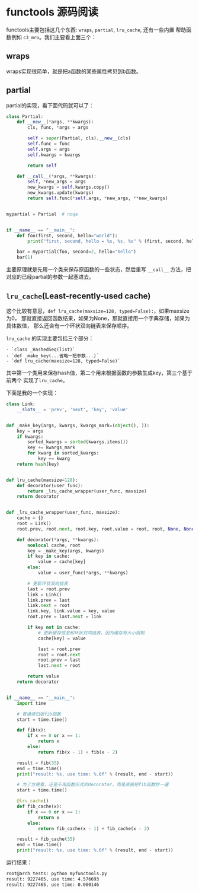 # functools 源码阅读

functools主要包括这几个东西: `wraps`, `partial`, `lru_cache`, 还有一些内置
帮助函数例如 `c3_mro`。我们主要看上面三个：

## wraps

wraps实现很简单，就是把a函数的某些属性拷贝到b函数。

## partial

partial的实现，看下面代码就可以了：

```python
class Partial:
    def __new__(*args, **kwargs):
        cls, func, *args = args

        self = super(Partial, cls).__new__(cls)
        self.func = func
        self.args = args
        self.kwargs = kwargs

        return self

    def __call__(*args, **kwargs):
        self, *new_args = args
        new_kwargs = self.kwargs.copy()
        new_kwargs.update(kwargs)
        return self.func(*self.args, *new_args, **new_kwargs)


mypartial = Partial  # noqa


if __name__ == "__main__":
    def foo(first, second, hello="world"):
        print("first, second, hello = %s, %s, %s" % (first, second, hello))

    bar = mypartial(foo, second=2, hello="hello")
    bar(1)
```

主要原理就是先用一个类来保存原函数的一些状态，然后重写 `__call__` 方法，把
对应的已经partial的参数一起塞进去。

## `lru_cache`(Least-recently-used cache)

这个比较有意思，`def lru_cache(maxsize=128, typed=False):`，如果maxsize为0，
那就直接返回函数结果，如果为None，那就直接用一个字典存储，如果为具体数值，
那么还会有一个环状双向链表来保存顺序。

`lru_cache` 的实现主要包括三个部分：

    - `class _HashedSeq(list)`
    - `def _make_key(...省略一把参数...)`
    - `def lru_cache(maxsize=128, typed=False)`

其中第一个类用来保存hash值，第二个用来根据函数的参数生成key，第三个基于前两个
实现了`lru_cache`。

下面是我的一个实现：

```python
class Link:
    __slots__ = 'prev', 'next', 'key', 'value'


def _make_key(args, kwargs, kwargs_mark=(object(), )):
    key = args
    if kwargs:
        sorted_kwargs = sorted(kwargs.items())
        key += kwargs_mark
        for kwarg in sorted_kwargs:
            key += kwarg
    return hash(key)


def lru_cache(maxsize=128):
    def decorator(user_func):
        return _lru_cache_wrapper(user_func, maxsize)
    return decorator


def _lru_cache_wrapper(user_func, maxsize):
    cache = {}
    root = Link()
    root.prev, root.next, root.key, root.value = root, root, None, None

    def decorator(*args, **kwargs):
        nonlocal cache, root
        key = _make_key(args, kwargs)
        if key in cache:
            value = cache[key]
        else:
            value = user_func(*args, **kwargs)

        # 更新环状双向链表
        last = root.prev
        link = Link()
        link.prev = last
        link.next = root
        link.key, link.value = key, value
        root.prev = last.next = link

        if key not in cache:
            # 更新缓存信息和环状双向链表，因为缓存有大小限制
            cache[key] = value

            last = root.prev
            root = root.next
            root.prev = last
            last.next = root

        return value
    return decorator


if __name__ == "__main__":
    import time

    # 普通递归版fib函数
    start = time.time()

    def fib(x):
        if x == 0 or x == 1:
            return x
        else:
            return fib(x - 1) + fib(x - 2)

    result = fib(35)
    end = time.time()
    print("result: %s, use time: %.6f" % (result, end - start))

    # 为了方便看，还是不用函数形式的decorator，而是直接把fib函数抄一遍
    start = time.time()

    @lru_cache()
    def fib_cache(x):
        if x == 0 or x == 1:
            return x
        else:
            return fib_cache(x - 1) + fib_cache(x - 2)

    result = fib_cache(35)
    end = time.time()
    print("result: %s, use time: %.6f" % (result, end - start))
```

运行结果：

```bash
root@arch tests: python myfunctools.py
result: 9227465, use time: 4.576693
result: 9227465, use time: 0.000146
```
